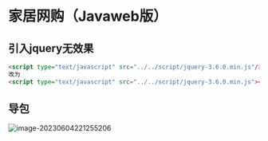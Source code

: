 # 家居网购（Javaweb版）

## 引入jquery无效果

```html
<script type="text/javascript" src="../../script/jquery-3.6.0.min.js"/>
改为
<script type="text/javascript" src="../../script/jquery-3.6.0.min.js"></script>
```

## 导包

![image-20230604221255206](https://giteetuchuang.oss-cn-beijing.aliyuncs.com/img_for_typora/image-20230604221255206.png)






